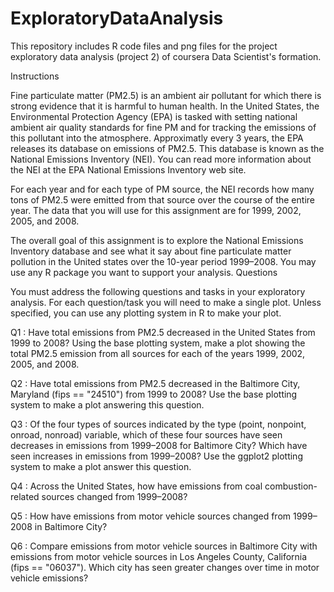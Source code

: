 # ExploratoryDataAnalysis

This repository includes R code files and png files for the project exploratory data analysis (project 2) of coursera Data Scientist's formation.

Instructions

Fine particulate matter (PM2.5) is an ambient air pollutant for which there is strong evidence that it is harmful to human health. In the United States, the Environmental Protection Agency (EPA) is tasked with setting national ambient air quality standards for fine PM and for tracking the emissions of this pollutant into the atmosphere. Approximatly every 3 years, the EPA releases its database on emissions of PM2.5. This database is known as the National Emissions Inventory (NEI). You can read more information about the NEI at the EPA National Emissions Inventory web site.

For each year and for each type of PM source, the NEI records how many tons of PM2.5 were emitted from that source over the course of the entire year. The data that you will use for this assignment are for 1999, 2002, 2005, and 2008.

The overall goal of this assignment is to explore the National Emissions Inventory database and see what it say about fine particulate matter pollution in the United states over the 10-year period 1999–2008. You may use any R package you want to support your analysis.
Questions

You must address the following questions and tasks in your exploratory analysis. For each question/task you will need to make a single plot. Unless specified, you can use any plotting system in R to make your plot.

Q1 : Have total emissions from PM2.5 decreased in the United States from 1999 to 2008? Using the base plotting system, make a plot showing the total PM2.5 emission from all sources for each of the years 1999, 2002, 2005, and 2008.

Q2 : Have total emissions from PM2.5 decreased in the Baltimore City, Maryland (fips == "24510") from 1999 to 2008? Use the base plotting system to make a plot answering this question.

Q3 : Of the four types of sources indicated by the type (point, nonpoint, onroad, nonroad) variable, which of these four sources have seen decreases in emissions from 1999–2008 for Baltimore City? Which have seen increases in emissions from 1999–2008? Use the ggplot2 plotting system to make a plot answer this question.

Q4 : Across the United States, how have emissions from coal combustion-related sources changed from 1999–2008?

Q5 : How have emissions from motor vehicle sources changed from 1999–2008 in Baltimore City?

Q6 : Compare emissions from motor vehicle sources in Baltimore City with emissions from motor vehicle sources in Los Angeles County, California (fips == "06037"). Which city has seen greater changes over time in motor vehicle emissions?
